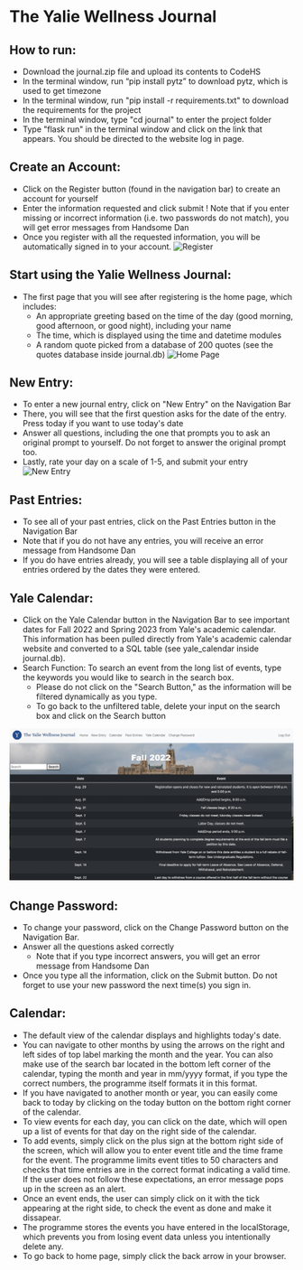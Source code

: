 # The Yalie Wellness Journal

## How to run:
* Download the journal.zip file and upload its contents to CodeHS
* In the terminal window, run “pip install pytz” to download pytz, which is used to get timezone
* In the terminal window, run "pip install -r requirements.txt" to download the requirements for the project
* In the terminal window, type "cd journal" to enter the project folder
* Type "flask run" in the terminal window and click on the link that appears. You should be directed to the website log in page.

## Create an Account:
* Click on the Register button (found in the navigation bar) to create an account for yourself
* Enter the information requested and click submit
! Note that if you enter missing or incorrect information (i.e. two passwords do not match), you will get error messages from Handsome Dan
* Once you register with all the requested information, you will be automatically signed in to your account.
![Register](images/register.png)

## Start using the Yalie Wellness Journal:
* The first page that you will see after registering is the home page, which includes:
	* An appropriate greeting based on the time of the day (good morning, good afternoon, or good night), including your name
	* The time, which is displayed using the time and datetime modules
	* A random quote picked from a database of 200 quotes (see the quotes database inside journal.db)
![Home Page](images/home_page.png)

## New Entry:
* To enter a new journal entry, click on "New Entry" on the Navigation Bar
* There, you will see that the first question asks for the date of the entry. Press today if you want to use today's date
* Answer all questions, including the one that prompts you to ask an original prompt to yourself. Do not forget to answer the original prompt too.
* Lastly, rate your day on a scale of 1-5, and submit your entry
![New Entry](images/new_entry.png)

## Past Entries:
* To see all of your past entries, click on the Past Entries button in the Navigation Bar
* Note that if you do not have any entries, you will receive an error message from Handsome Dan
* If you do have entries already, you will see a table displaying all of your entries ordered by the dates they were entered.

## Yale Calendar:
* Click on the Yale Calendar button in the Navigation Bar to see important dates for Fall 2022 and Spring 2023 from Yale's academic calendar. This information has been pulled directly from Yale's academic calendar website and converted to a SQL table (see yale_calendar inside journal.db).
* Search Function: To search an event from the long list of events, type the keywords you would like to search in the search box.
	* Please do not click on the "Search Button," as the information will be filtered dynamically as you type.
	* To go back to the unfiltered table, delete your input on the search box and click on the Search button

![Yale Calendar](images/yale_calendar.png)

## Change Password:
* To change your password, click on the Change Password button on the Navigation Bar.
* Answer all the questions asked correctly
	* Note that if you type incorrect answers, you will get an error message from Handsome Dan
* Once you type all the information, click on the Submit button. Do not forget to use your new password the next time(s) you sign in.

## Calendar:
* The default view of the calendar displays and highlights today's date.
* You can navigate to other months by using the arrows on the right and left sides of top label marking the month and the year. You can also make use of the search bar located in the bottom left corner of the calendar, typing the month and year in mm/yyyy format, if you type the correct numbers, the programme itself formats it in this format.
* If you have navigated to another month or year, you can easily come back to today by clicking on the today button on the bottom right corner of the calendar.
* To view events for each day, you can click on the date, which will open up a list of events for that day on the right side of the calendar.
* To add events, simply click on the plus sign at the bottom right side of the screen, which will allow you to enter event title and the time frame for the event. The programme limits event titles to 50 characters and checks that time entries are in the correct format indicating a valid time. If the user does not follow these expectations, an error message pops up in the screen as an alert.
* Once an event ends, the user can simply click on it with the tick appearing at the right side, to check the event as done and make it dissapear.
* The programme stores the events you have entered in the localStorage, which prevents you from losing event data unless you intentionally delete any.
* To go back to home page, simply click the back arrow in your browser.


